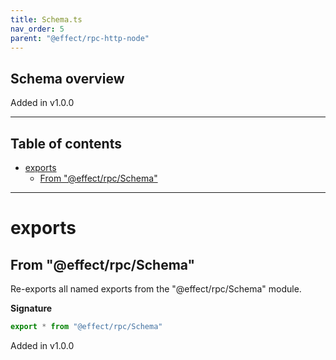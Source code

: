 ```yaml
---
title: Schema.ts
nav_order: 5
parent: "@effect/rpc-http-node"
---
```


## Schema overview

Added in v1.0.0

---

<h2 class="text-delta">Table of contents</h2>

- [exports](#exports)
  - [From "@effect/rpc/Schema"](#from-effectrpcschema)

---

# exports

## From "@effect/rpc/Schema"

Re-exports all named exports from the "@effect/rpc/Schema" module.

**Signature**

```ts
export * from "@effect/rpc/Schema"
```

Added in v1.0.0
